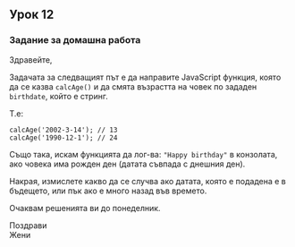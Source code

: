 ## Урок 12

### Задание за домашна работа

Здравейте, 

Задачата за следващият път е да направите JavaScript функция, която да се казва `calcAge()` и да смята възрастта на човек по зададен `birthdate`, който е стринг.

Т.е:

```
calcAge('2002-3-14'); // 13
calcAge('1990-12-1'); // 24
```

Също така, искам функцията да лог-ва: `"Happy birthday"` в конзолата, ако човека има рожден ден (датата съвпада с днешния ден).

Накрая, измислете какво да се случва ако датата, която е подадена е в бъдещето, или пък ако е много назад във времето.

Очаквам решенията ви до понеделник.

Поздрави  
Жени

